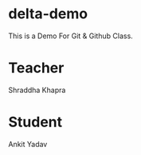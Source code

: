 # delta-demo
This is a Demo For Git &amp; Github Class.

# Teacher
Shraddha Khapra

# Student
Ankit Yadav
